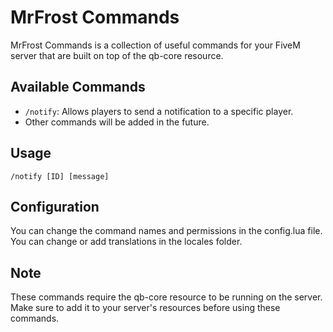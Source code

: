 # MrFrost Commands

MrFrost Commands is a collection of useful commands for your FiveM server that are built on top of the qb-core resource.

## Available Commands

- `/notify`: Allows players to send a notification to a specific player.
- Other commands will be added in the future.

## Usage

`/notify [ID] [message]`

## Configuration

You can change the command names and permissions in the config.lua file.
You can change or add translations in the locales folder.

## Note

These commands require the qb-core resource to be running on the server. Make sure to add it to your server's resources before using these commands.
